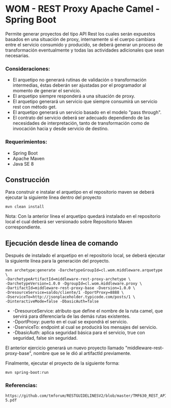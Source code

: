 WOM - REST Proxy Apache Camel - Spring Boot
===========================================

Permite generar proyectos del tipo API Rest los cuales serán expuestos basados en una situación de proxy, internamente si el cuerpo cambiara entre el servicio consumido
y producido, se deberá generar un proceso de transformación eventualmente y todas las actividades adicionales que sean necesarias.

### Consideraciones:

* El arquetipo no generará rutinas de validación o transformación intermedias, éstas deberán ser ajustadas por el programador al momento de generar el servicio.
* El arquetipo siempre responderá a una situación de proxy.
* El arquetipo generará un servicio que siempre consumirá un servicio rest con método get.
* El arquetipo generará un servicio basado en el modelo "pass through".
* El contrato del servicio deberá ser adecuado dependiendo de las necesidades de interpretación, tanto de transformación como de invocación hacia y desde servicio de destino.

### Requerimientos:
* Spring Boot
* Apache Maven 
* Java SE 8

Construcción
------------

Para construir e instalar el arquetipo en el repositorio maven se deberá ejecutar la siguiente línea dentro del proyecto

    mvn clean install

Nota: Con la anterior línea el arquetipo quedará instalado en el repositorio local el cual deberá ser versionado sobre Repositorio Maven correspondiente.

Ejecución desde línea de comando
--------------------------------

Después de instalado el arquetipo en el repositorio local, se deberá ejecutar la siguiente línea 
para la generación del proyecto.

	mvn archetype:generate -DarchetypeGroupId=cl.wom.middleware.arquetype \ 
	-DarchetypeArtifactId=middleware-rest-proxy-archetype \
	-DarchetypeVersion=1.0.0 -DgroupId=cl.wom.middleware.proxy \
	-DartifactId=middleware-rest-proxy-base -Dversion=1.0.0 \ 
	-DresourceService=saldo/cliente/1 -DportProxy=8888 \ 
	-DserviceTo=http://jsonplaceholder.typicode.com/posts/1 \ 
	-DinteractiveMode=false -DbasicAuth=false

	
* -DresourceService: atributo que define el nombre de la ruta camel, que servirá para diferenciarla de las demás rutas existentes.
* -DportProxy: puerto en el cual se expondrá el servicio.
* -DserviceTo: endpoint al cual se producirá los mensajes del servicio.
* -DbasicAuth: aplica seguridad básica para el servicio, true con seguridad, false sin seguridad.


El anterior ejercicio generará un nuevo proyecto llamado "middleware-rest-proxy-base", nombre que se le dió al artifactId previamente.

Finalmente, ejecutar el proyecto de la siguiente forma:

	mvn spring-boot:run


### Referencias:
	https://github.com/tmforum/RESTGUIDELINESV2/blob/master/TMF630_REST_API_Design_Guidelines_Part_1_R14.5.0-5.pdf
